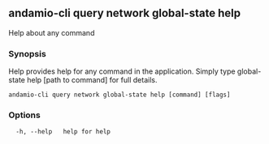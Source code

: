 ## andamio-cli query network global-state help

Help about any command

### Synopsis

Help provides help for any command in the application.
Simply type global-state help [path to command] for full details.

```
andamio-cli query network global-state help [command] [flags]
```

### Options

```
  -h, --help   help for help
```

